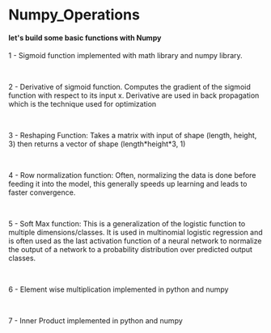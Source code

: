 # Numpy_Operations

#### let's build some basic functions with Numpy

1 - Sigmoid function implemented with math library and numpy library.

<br>

2 - Derivative of sigmoid function. Computes the gradient of the sigmoid function with respect to its input x. Derivative are used in back propagation which is the technique used for optimization
    

<br>

3 - Reshaping Function: Takes a matrix with input of shape (length, height, 3) then returns a vector of shape (length\*height\*3, 1)

<br>

4 - Row normalization function: Often, normalizing the data is done before feeding it into the model, this generally speeds up learning and leads to faster convergence.

<br>

5 - Soft Max function: This is a generalization of the logistic function to multiple dimensions/classes. It is used in multinomial logistic regression and is often used as the last activation function of a neural network to normalize the output of a network to a probability distribution over predicted output classes.

<br>

6 - Element wise multiplication implemented in python and numpy

<br>

7 - Inner Product implemented in python and numpy
